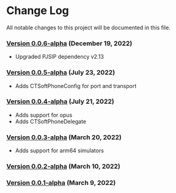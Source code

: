 # Change Log

All notable changes to this project will be documented in this file.

### [Version 0.0.6-alpha](https://github.com/CleverTap/CTSoftPhone/releases/tag/0.0.6-alpha) (December 19, 2022)
 
 - Upgraded PJSIP dependency v2.13
 
### [Version 0.0.5-alpha](https://github.com/CleverTap/CTSoftPhone/releases/tag/0.0.5-alpha) (July 23, 2022)
 
 - Adds CTSoftPhoneConfig for port and transport

### [Version 0.0.4-alpha](https://github.com/CleverTap/CTSoftPhone/releases/tag/0.0.4-alpha) (July 21, 2022)

 - Adds support for opus
 - Adds CTSoftPhoneDelegate

### [Version 0.0.3-alpha](https://github.com/CleverTap/CTSoftPhone/releases/tag/0.0.3-alpha) (March 20, 2022)

 - Adds support for arm64 simulators

### [Version 0.0.2-alpha](https://github.com/CleverTap/CTSoftPhone/releases/tag/0.0.2-alpha) (March 10, 2022)

### [Version 0.0.1-alpha](https://github.com/CleverTap/CTSoftPhone/releases/tag/0.0.1-alpha) (March 9, 2022)


